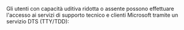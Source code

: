 Gli utenti con capacità uditiva ridotta o assente possono effettuare l'accesso ai servizi di supporto tecnico e clienti Microsoft tramite un servizio DTS (TTY/TDD):

<!--HONumber=Oct16_HO1-->


